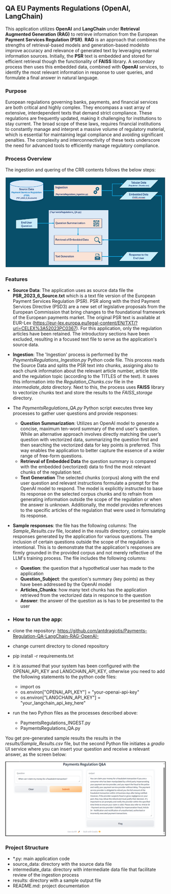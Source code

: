 ## QA EU Payments Regulations (OpenAI, LangChain)
This application utilizes **OpenAI** and **LangChain** under **Retrieval Augmented Generation (RAG)** to retrieve information from the European **Payment Services Regulation (PSR)**. 
**RAG** is an approach that combines the strengths of retrieval-based models and generation-based modelsto improve  accuracy and relevance of generated text by leveraging external information sources. 
Initially, the **PSR** text is embedded and stored for efficient retrieval though the functionality of **FAISS** library. A secondary process then uses this embedded data, combined with **OpenAI** services, to identify the most relevant information in response to user queries, and formulate a final answer in natural language.

### Purpose 
European regulations governing banks, payments, and financial services are both critical and highly complex. They encompass a vast array of extensive, interdependent texts that demand strict compliance. These regulations are frequently updated, making it challenging for institutions to stay current. The broad scope of these laws, requires financial institutions to constantly manage and interpret a massive volume of regulatory material, which is essential for maintaining legal compliance and avoiding significant penalties. The complexity and interconnectivity of these texts underscore the need for advanced tools to efficiently manage regulatory compliance.

### Process Overview 
The ingestion and quering of the CRR contents follows the below steps: 

![Process Overview](https://github.com/antdragiotis/Payments-Regulation-QA-LangChain-RAG-OpenAI-/blob/main/QA_PSR_processes.PNG)

### Features
- **Source Data**: The application uses as source data file the **PSR_2023_6_Source.txt** which is a text file version of the European Payment Services Regulation (PSR). PSR along with the third Payment Services Directive (PSD3) are a new set of legislative proposals from the European Commission that bring changes to the foundational framework of the European payments market. The original PSR text is available at EUR-Lex (https://eur-lex.europa.eu/legal-content/EN/TXT/?uri=CELEX%3A52023PC0367). For this  application, only the regulation articles have been retained. The introductory sections have been excluded, resulting in a focused text file to serve as the application's source data.
- **Ingestion**: The 'Ingestion' process is performed by the *PaymentsRegulations_Ingestion.py* Python code file. This process reads the Source Data and splits the PSR text into chunks, assigning also to each chunk information about the relevant article number, article title and the regulation topic (according to the TITLES of the text). It saves this information into the *Regulation_Chunks.csv* file in the *intermediate_data* directory. Next to this, the process uses **FAISS** library to vectorize chunks text and store the results to the *FAISS_storage* directory. 
- The *PaymentsRegulations_QA.py* Python script executes three key processes to gather user questions and provide responses:
  - **Question Summarization**: Utilizes an OpenAI model to generate a concise, maximum ten-word summary of the end user's question. While an alternative approach involves directly matching the user’s question with vectorized data, summarizing the question first and then searching the vectorized data for key points is preferred. This way enables the application to better capture the essence of a wider range of free-form questions.  
  - **Retrieval of Embedded Data** the question summary is compared with the embedded (vectorized) data to find the most relevant chunks of the regulation text.
  - **Text Generation** The selected chunks (corpus) along with the end user question and relevant instructions formulate a prompt for the OpenAI model to respond. The model is explicitly instructed to base its response on the selected corpus chunks and to refrain from generating information outside the scope of the regulation or when the answer is unknown. Additionally, the model provides references to the specific articles of the regulation that were used in formulating its response.
- **Sample responses**: the file has the following columns: The *Sample_Results.csv* file, located in the *results* directory, contains sample responses generated by the application for various questions. The inclusion of certain questions outside the scope of the regulation is intentional. This  is  to demonstrate that the application's responses are firmly grounded in the provided corpus and not merely reflective of the LLM's training process. The file includes the following columns:
  - **Question**: the question that a hypothetical user has made to the application
  - **Question_Subject**: the question's summary (key points) as they have been addressed by the OpenAI model
  - **Articles_Chunks**: how many text chunks has the application retrieved from the vectorized data in responce to the question
  - **Answer**: the answer of the question as is has to be presented to the user   

- ### How to run the app:
- clone the repository: https://github.com/antdragiotis/Payments-Regulation-QA-LangChain-RAG-OpenAI-
- change current directory to cloned repository
- pip install -r requirements.txt
- it is assumed that your system has been configured with the OPENAI_API_KEY and LANGCHAIN_API_KEY, otherwise you need to add the following statements to the python code files:
  - import os
  - os.environ["OPENAI_API_KEY"] = "your-openai-api-key"
  - os.environ["LANGCHAIN_API_KEY"] = "your_langchain_api_key_here"     
- run the two Python files as the processes described above: 
  - PaymentsRegulations_INGEST.py
  - PaymentsRegulations_QA.py
 
You get pre-generated sample results the results in the *results/Sample_Results.csv* file, but the second Python file initiates a *gradio* UI service where you can insert your question and receive a relevant answer, as the screen below: 

![UI](https://github.com/antdragiotis/Payments-Regulation-QA-LangChain-RAG-OpenAI-/blob/main/QA_PSR_UI.PNG)

### Project Structure
- *.py: main application code
- source_data: directory with the source data file
- intermediate_data: directory with intermediate data file that facilitate review of the ingestion process
- results: directory with a sample  output file
- README.md: project documentation
